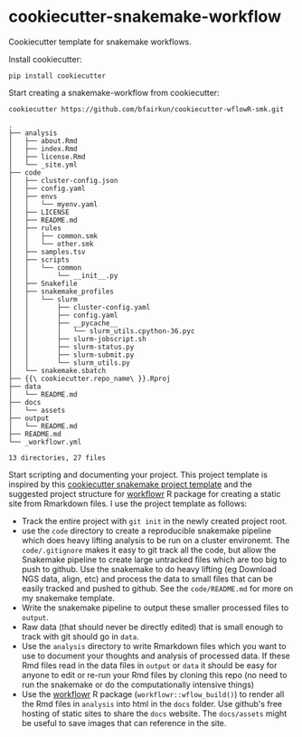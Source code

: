 # cookiecutter-snakemake-workflow

Cookiecutter template for snakemake workflows.

Install cookiecutter:
```
pip install cookiecutter
```

Start creating a snakemake-workflow from cookiecutter:
```
cookiecutter https://github.com/bfairkun/cookiecutter-wflowR-smk.git
```


```
.
├── analysis
│   ├── about.Rmd
│   ├── index.Rmd
│   ├── license.Rmd
│   └── _site.yml
├── code
│   ├── cluster-config.json
│   ├── config.yaml
│   ├── envs
│   │   └── myenv.yaml
│   ├── LICENSE
│   ├── README.md
│   ├── rules
│   │   ├── common.smk
│   │   └── other.smk
│   ├── samples.tsv
│   ├── scripts
│   │   └── common
│   │       └── __init__.py
│   ├── Snakefile
│   ├── snakemake_profiles
│   │   └── slurm
│   │       ├── cluster-config.yaml
│   │       ├── config.yaml
│   │       ├── __pycache__
│   │       │   └── slurm_utils.cpython-36.pyc
│   │       ├── slurm-jobscript.sh
│   │       ├── slurm-status.py
│   │       ├── slurm-submit.py
│   │       └── slurm_utils.py
│   └── snakemake.sbatch
├── {{\ cookiecutter.repo_name\ }}.Rproj
├── data
│   └── README.md
├── docs
│   └── assets
├── output
│   └── README.md
├── README.md
└── _workflowr.yml

13 directories, 27 files
```

Start scripting and documenting your project. This project template is inspired by this [cookiecutter snakemake project template](https://github.com/snakemake-workflows/cookiecutter-snakemake-workflow) and the suggested project structure for [workflowr](https://jdblischak.github.io/workflowr/articles/wflow-01-getting-started.html) R package for creating a static site from Rmarkdown files. I use the project template as follows:

- Track the entire project with `git init` in the newly created project root.
- use the `code` directory to create a reproducible snakemake pipeline which does heavy lifting analysis to be run on a cluster environemt. The `code/.gitignore` makes it easy to git track all the code, but allow the Snakemake pipeline to create large untracked files which are too big to push to github. Use the snakemake to do heavy lifting (eg Download NGS data, align, etc) and process the data to small files that can be easily tracked and pushed to github. See the `code/README.md` for more on my snakemake template.
- Write the snakemake pipeline to output these smaller processed files to `output`. 
- Raw data (that should never be directly edited) that is small enough to track with git should go in `data`. 
- Use the `analysis` directory to write Rmarkdown files which you want to use to document your thoughts and analysis of processed data. If these Rmd files read in the data files in `output` or `data` it should be easy for anyone to edit or re-run your Rmd files by cloning this repo (no need to run the snakemake or do the computationally intensive things)
- Use the [workflowr](https://jdblischak.github.io/workflowr/index.html) R package (`workflowr::wflow_build()`) to render all the Rmd files in `analysis` into html in the `docs` folder. Use github's free hosting of static sites to share the `docs` website. The `docs/assets` might be useful to save images that can reference in the site.
